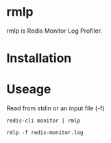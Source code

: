 # rmlp

rmlp is Redis Monitor Log Profiler.

# Installation

# Useage

Read from stdin or an input file (-f)

```
redis-cli monitor | rmlp

rmlp -f redis-monitor.log
```
